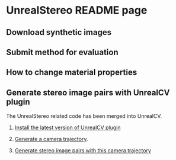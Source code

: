 # UnrealStereo README page

## Download synthetic images

## Submit method for evaluation

## How to change material properties

## Generate stereo image pairs with UnrealCV plugin
The UnrealStereo related code has been merged into UnrealCV.

1. [Install the latest version of UnrealCV plugin](http://docs.unrealcv.org/page/install)

2. [Generate a camera trajectory]().

3. [Generate stereo image pairs with this camera trajectory]()

